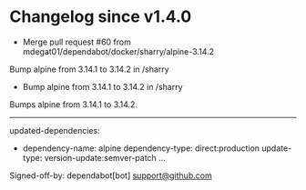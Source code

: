 # Changelog since v1.4.0
- Merge pull request #60 from mdegat01/dependabot/docker/sharry/alpine-3.14.2

Bump alpine from 3.14.1 to 3.14.2 in /sharry 
- Bump alpine from 3.14.1 to 3.14.2 in /sharry

Bumps alpine from 3.14.1 to 3.14.2.

---
updated-dependencies:
- dependency-name: alpine
  dependency-type: direct:production
  update-type: version-update:semver-patch
...

Signed-off-by: dependabot[bot] <support@github.com> 
